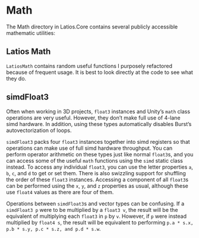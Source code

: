 # Math

The Math directory in Latios.Core contains several publicly accessible
mathematic utilities:

## Latios Math

`LatiosMath` contains random useful functions I purposely refactored because of
frequent usage. It is best to look directly at the code to see what they do.

## simdFloat3

Often when working in 3D projects, `float3` instances and Unity’s `math` class
operations are very useful. However, they don’t make full use of 4-lane simd
hardware. In addition, using these types automatically disables Burst’s
autovectorization of loops.

`simdFloat3` packs four `float3` instances together into simd registers so that
operations can make use of full simd hardware throughput. You can perform
operator arithmetic on these types just like normal `float3`s, and you can
access some of the useful `math` functions using the `simd` static class
instead. To access any individual `float3`, you can use the letter properties
`a`, `b`, `c`, and `d` to get or set them. There is also swizzling support for
shuffling the order of these `float3` instances. Accessing a component of all
`float3`s can be performed using the `x`, `y`, and `z` properties as usual,
although these use `float4` values as there are four of them.

Operations between `simdFloat3`s and vector types can be confusing. If a
`simdFloat3 p` were to be multiplied by a `float3 v`, the result will be the
equivalent of multiplying each `float3` in `p` by `v`. However, if `p` were
instead multiplied by `float4 s`, the result will be equivalent to performing
`p.a * s.x, p.b * s.y, p.c * s.z, and p.d * s.w`.
